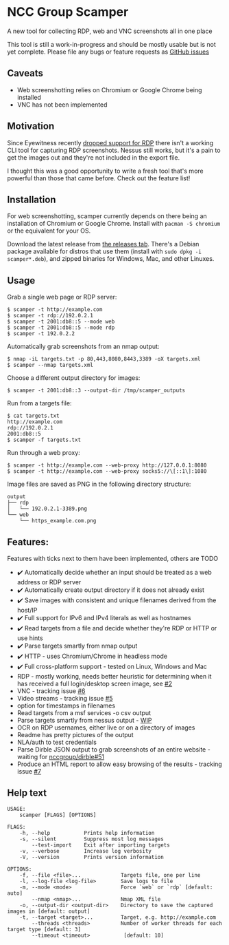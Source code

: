 # NCC Group Scamper
A new tool for collecting RDP, web and VNC screenshots all in one place

This tool is still a work-in-progress and should be mostly usable but is not yet complete.
Please file any bugs or feature requests as [GitHub issues](https://github.com/nccgroup/scamper/issues)

## Caveats
* Web screenshotting relies on Chromium or Google Chrome being installed
* VNC has not been implemented

## Motivation
Since Eyewitness recently [dropped support for RDP](https://github.com/FortyNorthSecurity/EyeWitness/issues/422#issuecomment-539690698) there isn't a working CLI tool for capturing RDP screenshots.
Nessus still works, but it's a pain to get the images out and they're not included in the export file.

I thought this was a good opportunity to write a fresh tool that's more powerful than those that came before. Check out the feature list!

## Installation
For web screenshotting, scamper currently depends on there being an installation of Chromium or Google Chrome. Install with `pacman -S chromium` or the equivalent for your OS.

Download the latest release from [the releases tab](https://github.com/nccgroup/scamper/releases). There's a Debian package available for distros that use them (install with `sudo dpkg -i scamper*.deb`), and zipped binaries for Windows, Mac, and other Linuxes.

## Usage
Grab a single web page or RDP server:
```
$ scamper -t http://example.com
$ scamper -t rdp://192.0.2.1
$ scamper -t 2001:db8::5 --mode web
$ scamper -t 2001:db8::5 --mode rdp
$ scamper -t 192.0.2.2
```

Automatically grab screenshots from an nmap output:
```
$ nmap -iL targets.txt -p 80,443,8080,8443,3389 -oX targets.xml
$ scamper --nmap targets.xml
```

Choose a different output directory for images:
```
$ scamper -t 2001:db8::3 --output-dir /tmp/scamper_outputs
```

Run from a targets file:
```
$ cat targets.txt
http://example.com
rdp://192.0.2.1
2001:db8::5
$ scamper -f targets.txt
```

Run through a web proxy:
```
$ scamper -t http://example.com --web-proxy http://127.0.0.1:8080
$ scamper -t http://example.com --web-proxy socks5://\[::1\]:1080
```

Image files are saved as PNG in the following directory structure:
```
output
├── rdp
│   └── 192.0.2.1-3389.png
└── web
    └── https_example.com.png
```

## Features:
Features with ticks next to them have been implemented, others are TODO
* ✔️ Automatically decide whether an input should be treated as a web address or RDP server
* ✔️ Automatically create output directory if it does not already exist
* ✔️ Save images with consistent and unique filenames derived from the host/IP
* ✔️ Full support for IPv6 and IPv4 literals as well as hostnames
* ✔️ Read targets from a file and decide whether they're RDP or HTTP or use hints
* ✔️ Parse targets smartly from nmap output
* ✔️ HTTP - uses Chromium/Chrome in headless mode
* ✔️ Full cross-platform support - tested on Linux, Windows and Mac
* RDP - mostly working, needs better heuristic for determining when it has received a full login/desktop screen image, see [#2](https://github.com/nccgroup/scamper/issues/2)
* VNC - tracking issue [#6](https://github.com/nccgroup/scamper/issues/6)
* Video streams - tracking issue [#5](https://github.com/nccgroup/scamper/issues/5)
* option for timestamps in filenames
* Read targets from a msf services -o csv output
* Parse targets smartly from nessus output - [WIP](https://github.com/sciguy16/nessus_xml_parser-rs)
* OCR on RDP usernames, either live or on a directory of images
* Readme has pretty pictures of the output
* NLA/auth to test credentials
* Parse Dirble JSON output to grab screenshots of an entire website - waiting for [nccgroup/dirble#51](https://github.com/nccgroup/dirble/issues/51)
* Produce an HTML report to allow easy browsing of the results - tracking issue [#7](https://github.com/nccgroup/scamper/issues/7)

## Help text
```
USAGE:
    scamper [FLAGS] [OPTIONS]

FLAGS:
    -h, --help           Prints help information
    -s, --silent         Suppress most log messages
        --test-import    Exit after importing targets
    -v, --verbose        Increase log verbosity
    -V, --version        Prints version information

OPTIONS:
    -f, --file <file>...             Targets file, one per line
    -l, --log-file <log-file>        Save logs to file
    -m, --mode <mode>                Force `web` or `rdp` [default: auto]
        --nmap <nmap>...             Nmap XML file
    -o, --output-dir <output-dir>    Directory to save the captured images in [default: output]
    -t, --target <target>...         Target, e.g. http://example.com
        --threads <threads>          Number of worker threads for each target type [default: 3]
        --timeout <timeout>           [default: 10]
```
